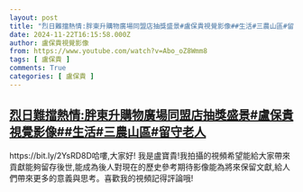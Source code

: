 ```yaml
---
layout: post
title: "烈日難擋熱情:胖東升購物廣場同盟店抽獎盛景#盧保貴視覺影像##生活#三農山區#留守老人"
date: 2024-11-22T16:15:58.000Z
author: 盧保貴視覺影像
from: https://www.youtube.com/watch?v=Abo_oZ8Wmm8
tags: [ 盧保貴 ]
comments: True
categories: [ 盧保貴 ]
---
```

<!--1732292158000-->
[烈日難擋熱情:胖東升購物廣場同盟店抽獎盛景#盧保貴視覺影像##生活#三農山區#留守老人](https://www.youtube.com/watch?v=Abo_oZ8Wmm8)
------

<div>
https://bit.ly/2YsRD8D哈嘍,大家好! 我是盧寶貴!我拍攝的視頻希望能給大家帶來貢獻能夠留存後世,能成為後人對現在的歷史參考期待影像能為將來保留文獻,給人們帶來更多的意義與思考。喜歡我的視頻記得評論哦!
</div>

